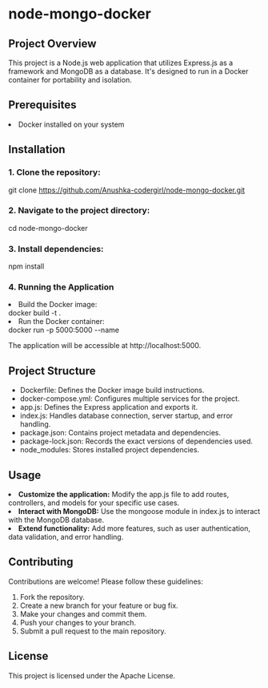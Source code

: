 # node-mongo-docker

## Project Overview
This project is a Node.js web application that utilizes Express.js as a framework and MongoDB as a database. It's designed to run in a Docker container for portability and isolation.

## Prerequisites
  <li>Docker installed on your system</li>
  
## Installation
### 1. Clone the repository:
git clone https://github.com/Anushka-codergirl/node-mongo-docker.git

### 2. Navigate to the project directory:
cd node-mongo-docker

### 3. Install dependencies:
npm install

### 4. Running the Application
<li> Build the Docker image:</li>
    docker build -t <your-image-name> .
<li> Run the Docker container:</li>
    docker run -p 5000:5000 --name <container-name> <your-image-name>
    
The application will be accessible at http://localhost:5000.

## Project Structure
- Dockerfile: Defines the Docker image build instructions.
- docker-compose.yml: Configures multiple services for the project.
- app.js: Defines the Express application and exports it.
- index.js: Handles database connection, server startup, and error handling.
- package.json: Contains project metadata and dependencies.
- package-lock.json: Records the exact versions of dependencies used.
- node_modules: Stores installed project dependencies.

## Usage
<b> <li> Customize the application:</b> Modify the app.js file to add routes, controllers, and models for your specific use cases.
<b><li>Interact with MongoDB:</b> Use the mongoose module in index.js to interact with the MongoDB database.
<b><li>Extend functionality:</b> Add more features, such as user authentication, data validation, and error handling.

## Contributing
Contributions are welcome! Please follow these guidelines:

1. Fork the repository.   
2. Create a new branch for your feature or bug fix.
3. Make your changes and commit them.   
4. Push your changes to your branch.
5. Submit a pull request to the main repository.

## License
This project is licensed under the Apache License.   

